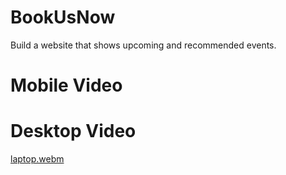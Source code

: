 # BookUsNow 
Build a website that shows upcoming and recommended events.

# Mobile Video

# Desktop Video
[laptop.webm](https://github.com/saptarshi1211mondal/BookUsNow/assets/70250497/fbada30d-0d18-4a09-ad32-e884c15815ec)
